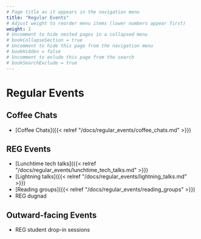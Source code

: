 ```yaml
---
# Page title as it appears in the navigation menu
title: "Regular Events"
# Adjust weight to reorder menu items (lower numbers appear first)
weight: 1
# Uncomment to hide nested pages in a collapsed menu
# bookCollapseSection = true
# Uncomment to hide this page from the navigation menu
# bookHidden = false
# Uncomment to exlude this page from the search
# bookSearchExclude = true
---
```


# Regular Events

## Coffee Chats

- [Coffee Chats]({{< relref "/docs/regular_events/coffee_chats.md" >}})

## REG Events

- [Lunchtime tech talks]({{< relref "/docs/regular_events/lunchtime_tech_talks.md" >}})
- [Lightning talks]({{< relref "/docs/regular_events/lightning_talks.md" >}})
- [Reading groups]({{< relref "/docs/regular_events/reading_groups" >}})
- REG dugnad

## Outward-facing Events

- REG student drop-in sessions
